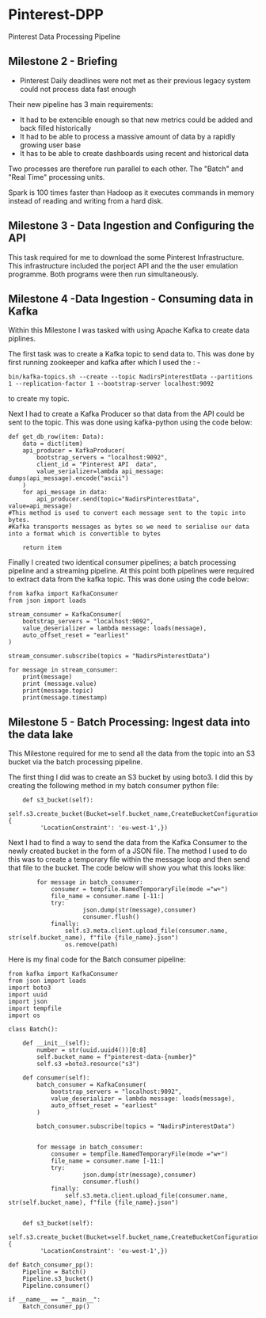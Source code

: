 # Pinterest-DPP
Pinterest Data Processing Pipeline


## Milestone 2 - Briefing
- Pinterest Daily deadlines were not met as their previous legacy system could not process data fast enough

Their new pipeline has 3 main requirements:
- It had to be extencible enough so that new metrics could be added and back filled historically
- It had to be able to process a massive amount of data by a rapidly growing user base
- It has to be able to create dashboards using recent and historical data

Two processes are therefore run parallel to each other. The "Batch" and "Real Time" processing units.

Spark is 100 times faster than Hadoop as it executes commands in memory instead of reading and writing from a hard disk.

## Milestone 3 - Data Ingestion and Configuring the API

This task required for me to download the some Pinterest Infrastructure. This infrastructure included the porject API and the the user emulation programme.
Both programs were then run simultaneously.

## Milestone 4 -Data Ingestion - Consuming data in Kafka

Within this Milestone I was tasked with using Apache Kafka to create data piplines. 

The first task was to create a Kafka topic to send data to. This was done by first running zookeeper and kafka after which I used the : -

```
bin/kafka-topics.sh --create --topic NadirsPinterestData --partitions 1 --replication-factor 1 --bootstrap-server localhost:9092
```
to create my topic.

Next I had to create a Kafka Producer so that data from the API could be sent to the topic. This was done using kafka-python using the code below:
```
def get_db_row(item: Data):
    data = dict(item)
    api_producer = KafkaProducer(
        bootstrap_servers = "localhost:9092",
        client_id = "Pinterest API  data",
        value_serializer=lambda api_message: dumps(api_message).encode("ascii") 
    )
    for api_message in data:
        api_producer.send(topic="NadirsPinterestData", value=api_message)
#This method is used to convert each message sent to the topic into bytes. 
#Kafka transports messages as bytes so we need to serialise our data into a format which is convertible to bytes
    
    return item
 ```

Finally I created two identical consumer pipelines; a batch processing pipeline and a streaming pipeline. At this point both pipelines were required to extract data from the kafka topic. This was done using the code below:
```
from kafka import KafkaConsumer
from json import loads

stream_consumer = KafkaConsumer(
    bootstrap_servers = "localhost:9092",
    value_deserializer = lambda message: loads(message),
    auto_offset_reset = "earliest"
)

stream_consumer.subscribe(topics = "NadirsPinterestData")

for message in stream_consumer:
    print(message)
    print (message.value)
    print(message.topic)
    print(message.timestamp)
```
## Milestone 5 - Batch Processing: Ingest data into the data lake
This Milestone required for me to send all the data from the topic into an S3 bucket via the batch processing pipeline.

The first thing I did was to create an S3 bucket by using boto3. I did this by creating the following method in my batch consumer python file:

```
    def s3_bucket(self):
        self.s3.create_bucket(Bucket=self.bucket_name,CreateBucketConfiguration={
         'LocationConstraint': 'eu-west-1',})
```

Next I had to find a way to send the data from the Kafka Consumer to the newly created bucket in the form of a JSON file. The method I used to do this was to create a temporary file within the message loop and then send that file to the bucket. The code below will show you what this looks like:

```
        for message in batch_consumer:
            consumer = tempfile.NamedTemporaryFile(mode ="w+")
            file_name = consumer.name [-11:]
            try:
                     json.dump(str(message),consumer)
                     consumer.flush()    
            finally:
                self.s3.meta.client.upload_file(consumer.name, str(self.bucket_name), f"file {file_name}.json")
                os.remove(path)
```
Here is my final code for the Batch consumer pipeline:
```
from kafka import KafkaConsumer
from json import loads
import boto3
import uuid
import json
import tempfile
import os

class Batch():
    
    def __init__(self):
        number = str(uuid.uuid4())[0:8]
        self.bucket_name = f"pinterest-data-{number}"
        self.s3 =boto3.resource("s3")
    
    def consumer(self):
        batch_consumer = KafkaConsumer(
            bootstrap_servers = "localhost:9092",
            value_deserializer = lambda message: loads(message),
            auto_offset_reset = "earliest"
        )

        batch_consumer.subscribe(topics = "NadirsPinterestData")

            
        for message in batch_consumer:
            consumer = tempfile.NamedTemporaryFile(mode ="w+")
            file_name = consumer.name [-11:]
            try:
                     json.dump(str(message),consumer)
                     consumer.flush()    
            finally:
                self.s3.meta.client.upload_file(consumer.name, str(self.bucket_name), f"file {file_name}.json")
                

    def s3_bucket(self):
        self.s3.create_bucket(Bucket=self.bucket_name,CreateBucketConfiguration={
         'LocationConstraint': 'eu-west-1',})
    
def Batch_consumer_pp():
    Pipeline = Batch()
    Pipeline.s3_bucket()
    Pipeline.consumer()
    
if __name__ == "__main__":
    Batch_consumer_pp()

```
